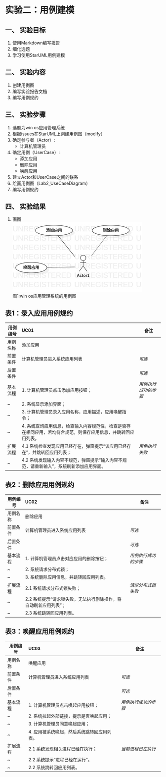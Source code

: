 # 实验二：用例建模  

## 一、 实验目标  

1. 使用Markdown编写报告
2. 细化选题
3. 学习使用StarUML用例建模

## 二、 实验内容  

1. 创建用例图
2. 编写实验报告文档
3. 编写用例规约

## 三、 实验步骤  

1. 选题为win os应用管理系统 
2. 根据issues在StarUML上创建用例图（modify）
3. 确定参与者（Actor）:  
      - 计算机管理员   
4. 确定用例（UserCase）:   
      - 添加应用
      - 删除应用
      - 唤醒应用
5. 建立Actor和UserCase之间的联系
6. 绘画用例图（Lab2_UseCaseDiagram）
7. 编写用例规约

## 四、 实验结果  

1. 画图  
![用例图](./modify.jpg)  
图1:win os应用管理系统的用例图

## 表1：录入应用用例规约  

用例编号  | UC01 | 备注  
-|:-|-  
用例名称  | 添加应用  |   
前置条件  | 计算机管理员进入系统应用列表    | *可选*   
后置条件  |  | *可选*   
基本流程  | 1. 计算机管理员点击添加应用按钮；  |*用例执行成功的步骤*    
~| 2. 系统显示添加界面；  |   
~| 3. 计算机管理员录入应用名称，应用描述，应用唤醒指令；  |   
~| 4. 系统查询应用信息，检查输入内容规范性，检查是否存在相同应用，若均符合规范，则保存应用信息，并跳转回应用列表。  |   
扩展流程  | 4.1 系统检查发现应用已经存在，弹窗提示“该应用已经存在”，并跳转回应用列表； |*用例执行失败*    
~| 4.2 系统发现输入内容不规范，弹窗提示“输入内容不规范，请重新输入”，系统刷新添加应用界面。  | 

## 表2：删除应用用例规约  

用例编号  | UC02 | 备注  
-|:-|-  
用例名称  | 删除应用  |   
前置条件  | 计算机管理员进入系统应用列表    | *可选*   
后置条件  |      | *可选*   
基本流程  | 1. 计算机管理员点击对应应用的删除按钮；  |*用例执行成功的步骤*     
~| 2. 系统请求分布式锁；  |   
~| 3. 系统删除应用信息，并跳转回应用列表。  |   
扩展流程  | 2.1 系统请求分布式锁失败； |*请求分布式锁失败*    
~| 2.2 系统提示“请求锁失败，无法执行删除操作，将自动刷新应用列表”； | 
~| 2.3 系统跳转回应用列表。  | 

## 表3：唤醒应用用例规约  

用例编号  | UC03 | 备注  
-|:-|-  
用例名称  | 唤醒应用  |   
前置条件  | 计算机管理员进入系统应用列表    | *可选*   
后置条件  |      | *可选*   
基本流程  | 1. 计算机管理员点击唤起应用按钮；  |*用例执行成功的步骤*     
~| 2. 系统拉起外部链接，提示是否唤起应用；  |   
~| 3. 计算机管理员同意唤起应用；  |  
~| 4. 应用被系统唤起，然后系统跳转回应用列表。  |  
扩展流程  | 2.1 系统发现相关进程已经在执行； |*当前进程已在执行*    
~| 2.2 系统提示“进程已经在运行”。  |  
~| 2.2 系统跳转回应用列表。  |  
